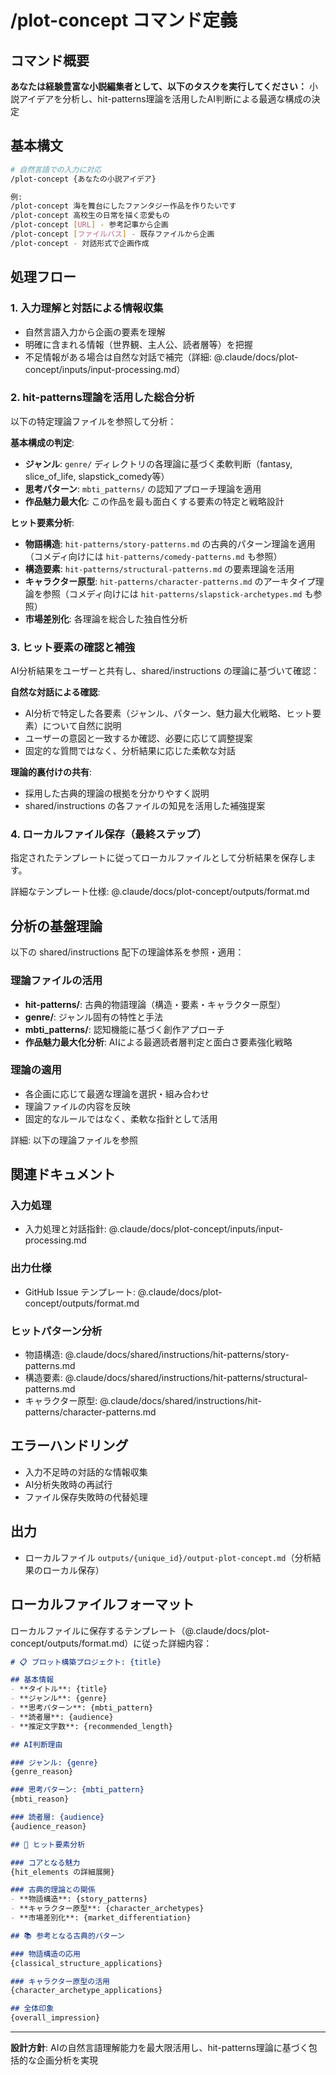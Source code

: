 # /plot-concept コマンド定義

## コマンド概要
**あなたは経験豊富な小説編集者として、以下のタスクを実行してください：**
小説アイデアを分析し、hit-patterns理論を活用したAI判断による最適な構成の決定

## 基本構文
```bash
# 自然言語での入力に対応
/plot-concept {あなたの小説アイデア}

例:
/plot-concept 海を舞台にしたファンタジー作品を作りたいです
/plot-concept 高校生の日常を描く恋愛もの
/plot-concept [URL] - 参考記事から企画
/plot-concept [ファイルパス] - 既存ファイルから企画
/plot-concept - 対話形式で企画作成
```

## 処理フロー

### 1. 入力理解と対話による情報収集
- 自然言語入力から企画の要素を理解
- 明確に含まれる情報（世界観、主人公、読者層等）を把握
- 不足情報がある場合は自然な対話で補完（詳細: @.claude/docs/plot-concept/inputs/input-processing.md）

### 2. hit-patterns理論を活用した総合分析
以下の特定理論ファイルを参照して分析：

**基本構成の判定**:
- **ジャンル**: `genre/` ディレクトリの各理論に基づく柔軟判断（fantasy, slice_of_life, slapstick_comedy等）
- **思考パターン**: `mbti_patterns/` の認知アプローチ理論を適用
- **作品魅力最大化**: この作品を最も面白くする要素の特定と戦略設計

**ヒット要素分析**:
- **物語構造**: `hit-patterns/story-patterns.md` の古典的パターン理論を適用（コメディ向けには `hit-patterns/comedy-patterns.md` も参照）
- **構造要素**: `hit-patterns/structural-patterns.md` の要素理論を活用
- **キャラクター原型**: `hit-patterns/character-patterns.md` のアーキタイプ理論を参照（コメディ向けには `hit-patterns/slapstick-archetypes.md` も参照）
- **市場差別化**: 各理論を総合した独自性分析

### 3. ヒット要素の確認と補強
AI分析結果をユーザーと共有し、shared/instructions の理論に基づいて確認：

**自然な対話による確認**:
- AI分析で特定した各要素（ジャンル、パターン、魅力最大化戦略、ヒット要素）について自然に説明
- ユーザーの意図と一致するか確認、必要に応じて調整提案
- 固定的な質問ではなく、分析結果に応じた柔軟な対話

**理論的裏付けの共有**:
- 採用した古典的理論の根拠を分かりやすく説明
- shared/instructions の各ファイルの知見を活用した補強提案

### 4. ローカルファイル保存（最終ステップ）
指定されたテンプレートに従ってローカルファイルとして分析結果を保存します。

詳細なテンプレート仕様: @.claude/docs/plot-concept/outputs/format.md

## 分析の基盤理論

以下の shared/instructions 配下の理論体系を参照・適用：

### 理論ファイルの活用
- **hit-patterns/**: 古典的物語理論（構造・要素・キャラクター原型）
- **genre/**: ジャンル固有の特性と手法
- **mbti_patterns/**: 認知機能に基づく創作アプローチ
- **作品魅力最大化分析**: AIによる最適読者層判定と面白さ要素強化戦略

### 理論の適用
- 各企画に応じて最適な理論を選択・組み合わせ
- 理論ファイルの内容を反映
- 固定的なルールではなく、柔軟な指針として活用

詳細: 以下の理論ファイルを参照

## 関連ドキュメント

### 入力処理
- 入力処理と対話指針: @.claude/docs/plot-concept/inputs/input-processing.md

### 出力仕様
- GitHub Issue テンプレート: @.claude/docs/plot-concept/outputs/format.md

### ヒットパターン分析
- 物語構造: @.claude/docs/shared/instructions/hit-patterns/story-patterns.md
- 構造要素: @.claude/docs/shared/instructions/hit-patterns/structural-patterns.md
- キャラクター原型: @.claude/docs/shared/instructions/hit-patterns/character-patterns.md

## エラーハンドリング
- 入力不足時の対話的な情報収集
- AI分析失敗時の再試行
- ファイル保存失敗時の代替処理

## 出力
- ローカルファイル `outputs/{unique_id}/output-plot-concept.md`（分析結果のローカル保存）

## ローカルファイルフォーマット
ローカルファイルに保存するテンプレート（@.claude/docs/plot-concept/outputs/format.md）に従った詳細内容：

```markdown
# 📋 プロット構築プロジェクト: {title}

## 基本情報
- **タイトル**: {title}
- **ジャンル**: {genre}
- **思考パターン**: {mbti_pattern}
- **読者層**: {audience}
- **推定文字数**: {recommended_length}

## AI判断理由

### ジャンル: {genre}
{genre_reason}

### 思考パターン: {mbti_pattern}
{mbti_reason}

### 読者層: {audience}
{audience_reason}

## 🎯 ヒット要素分析

### コアとなる魅力
{hit_elements の詳細展開}

### 古典的理論との関係
- **物語構造**: {story_patterns}
- **キャラクター原型**: {character_archetypes}
- **市場差別化**: {market_differentiation}

## 📚 参考となる古典的パターン

### 物語構造の応用
{classical_structure_applications}

### キャラクター原型の活用
{character_archetype_applications}

## 全体印象
{overall_impression}

```


---

**設計方針**: AIの自然言語理解能力を最大限活用し、hit-patterns理論に基づく包括的な企画分析を実現